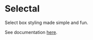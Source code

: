 # Selectal
Select box styling made simple and fun.

See documentation [here](https://www.selectal.org/ "Selectal Website").